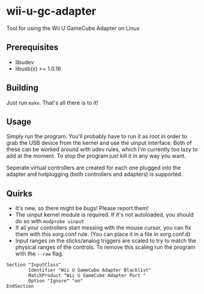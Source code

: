 wii-u-gc-adapter
================

Tool for using the Wii U GameCube Adapter on Linux

Prerequisites
-------------
* libudev
* libusb(x) >= 1.0.16

Building
--------
Just run `make`. That's all there is to it!

Usage
-----
Simply run the program. You'll probably have to run it as root in order to
grab the USB device from the kernel and use the uinput interface. Both of
these can be worked around with udev rules, which I'm currently too lazy to
add at the moment. To stop the program just kill it in any way you want.

Seperate virtual controllers are created for each one plugged into the adapter
and hotplugging (both controllers and adapters) is supported.

Quirks
------
* It's new, so there might be bugs! Please report them!
* The uinput kernel module is required. If it's not autoloaded, you should do
  so with `modprobe uinput`
* If all your controllers start messing with the mouse cursor, you can fix
  them with this xorg.conf rule. (You can place it in a file in xorg.conf.d)
* Input ranges on the sticks/analog triggers are scaled to try to match the
  physical ranges of the controls. To remove this scaling run the program with
  the `--raw` flag.

````
Section "InputClass"
        Identifier "Wii U GameCube Adapter Blacklist"
        MatchProduct "Wii U GameCube Adapter Port "
        Option "Ignore" "on"
EndSection
````
